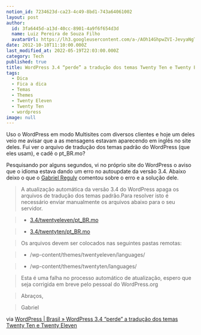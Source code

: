```yaml
---
notion_id: 7234623d-ca23-4c49-8bd1-743a64061002
layout: post
author:
  id: 3fa6445d-a13d-40cc-8901-4a9f6f654d3d
  name: Luiz Pereira de Souza Filho
  avatarUrl: https://lh3.googleusercontent.com/a-/AOh14GhpwZVI-JevyaNgTdlrOT6YN20cI6V9Kxtq38Ij8AQ=s100
date: 2012-10-10T11:10:00.000Z
last_modified_at: 2022-05-19T22:03:00.000Z
category: Tech
published: true
title: WordPress 3.4 “perde” a tradução dos temas Twenty Ten e Twenty Eleven
tags:
  - Dica
  - Fica a dica
  - Temas
  - Themes
  - Twenty Eleven
  - Twenty Ten
  - wordpress
image: null
---
```


Uso o WordPress em modo Multisites com diversos clientes e hoje um deles veio me avisar que a as mensagens estavam aparecendo em inglês no site deles. Fui ver o arquivo de tradução dos temas padrão do WordPress (que eles usam), e cadê o pt_BR.mo?

Pesquisando por alguns segundos, vi no próprio site do WordPress o aviso que o idioma estava dando um erro no autoupdate da versão 3.4. Abaixo deixo o que o [Gabriel Reguly](http://omniwp.com.br/) comentou sobre o erro e a solução dele.

> A atualização automática da versão 3.4 do WordPress apaga os arquivos de tradução dos temas padrão.Para resolver isto é necessário enviar manualmente os arquivos abaixo para o seu servidor.

>

> * [3.4/twentyeleven/pt_BR.mo](http://svn.automattic.com/wordpress-i18n/pt_BR/tags/3.4/twentyeleven/pt_BR.mo)

> * [3.4/twentyten/pt_BR.mo](http://svn.automattic.com/wordpress-i18n/pt_BR/tags/3.4/twentyten/pt_BR.mo)

>

> Os arquivos devem ser colocados nas seguintes pastas remotas:

>

> * /wp-content/themes/twentyeleven/languages/

> * /wp-content/themes/twentyten/languages/

>

> Esta é uma falha no processo automático de atualização, espero que seja corrigida em breve pelo pessoal do WordPress.org

>

> Abraços,

> Gabriel

via [WordPress | Brasil » WordPress 3.4 “perde” a tradução dos temas Twenty Ten e Twenty Eleven](http://br.wordpress.org/2012/06/18/wordpress-3-4-perde-a-traducao-dos-temas-twenty-ten-e-twenty-eleven/)

